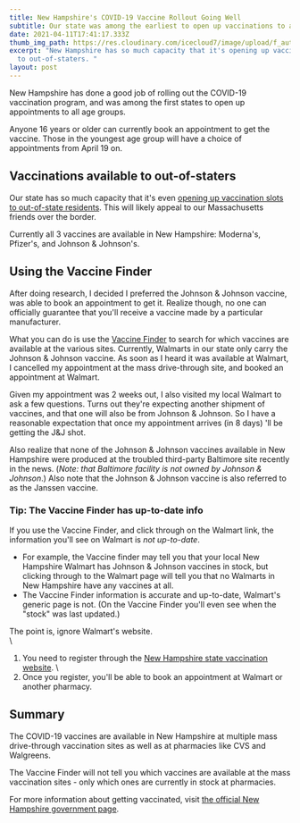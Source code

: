 ```yaml
---
title: New Hampshire's COVID-19 Vaccine Rollout Going Well
subtitle: Our state was among the earliest to open up vaccinations to all ages
date: 2021-04-11T17:41:17.333Z
thumb_img_path: https://res.cloudinary.com/icecloud7/image/upload/f_auto/v1618164437/covid-19-vaccine_upwbby.png
excerpt: "New Hampshire has so much capacity that it's opening up vaccinations
  to out-of-staters. "
layout: post
---
```

New Hampshire has done a good job of rolling out the COVID-19 vaccination program, and was among the first states to open up appointments to all age groups. 

Anyone 16 years or older can currently book an appointment to get the vaccine. Those in the youngest age group will have a choice of appointments from April 19 on. 

## Vaccinations available to out-of-staters

Our state has so much capacity that it's even <a href="https://www.bostonglobe.com/2021/04/09/metro/cant-book-covid-19-vaccine-appointment-soon-you-can-get-shot-new-hampshire/" target="blank">opening up vaccination slots to out-of-state residents</a>. This will likely appeal to our Massachusetts friends over the border.

Currently all 3 vaccines are available in New Hampshire: Moderna's, Pfizer's, and Johnson & Johnson's. 

## Using the Vaccine Finder

After doing research, I decided I preferred the Johnson & Johnson vaccine, was able to book an appointment to get it. Realize though, no one can officially guarantee that you'll receive a vaccine made by a particular manufacturer. 

What you can do is use the <a href="https://vaccinefinder.org/" target="blank">Vaccine Finder</a> to search for which vaccines are available at the various sites. Currently, Walmarts in our state only carry the Johnson & Johnson vaccine. As soon as I heard it was available at Walmart, I cancelled my appointment at the mass drive-through site, and booked an appointment at Walmart.

Given my appointment was 2 weeks out, I also visited my local Walmart to ask a few questions. Turns out they're expecting another shipment of vaccines, and that one will also be from Johnson & Johnson. So I have a reasonable expectation that once my appointment arrives (in 8 days) 'll be getting the J&J shot. 

Also realize that none of the Johnson & Johnson vaccines available in New Hampshire were produced at the troubled third-party Baltimore site recently in the news. (*Note: that Baltimore facility is not owned by Johnson & Johnson*.) Also note that the Johnson & Johnson vaccine is also referred to as the Janssen vaccine.

### Tip: The Vaccine Finder has up-to-date info

If you use the Vaccine Finder, and click through on the Walmart link, the information you'll see on Walmart is *not up-to-date*. 

* For example, the Vaccine finder may tell you that your local New Hampshire Walmart has Johnson & Johnson vaccines in stock, but clicking through to the Walmart page will tell you that no Walmarts in New Hampshire have any vaccines at all.
* The Vaccine Finder information is accurate and up-to-date, Walmart's generic page is not. (On the Vaccine Finder you'll even see when the "stock" was last updated.) 

The point is, ignore Walmart's website. \
\
1. You need to register through the <a href="https://www.vaccines.nh.gov/" target="blank">New Hampshire state vaccination website</a>. \
2. Once you register, you'll be able to book an appointment at Walmart or another pharmacy. 

## Summary

The COVID-19 vaccines are available in New Hampshire at multiple mass drive-through vaccination sites as well as at pharmacies like CVS and Walgreens.

The Vaccine Finder will not tell you which vaccines are available at the mass vaccination sites - only which ones are currently in stock at pharmacies. 

For more information about getting vaccinated, visit <a href="https://www.vaccines.nh.gov/" target="blank">the official New Hampshire government page</a>.